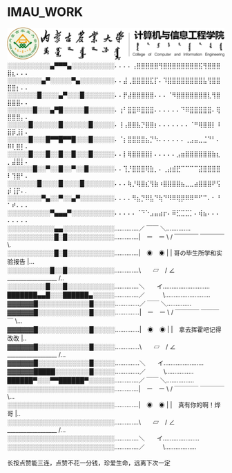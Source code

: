 # IMAU_WORK
<img src="大学/IMAU.png">

<br>
░░░░░░░░░░▄▀▀▀▄░░░░░░░░░░⠄⠄⠄⠄⢠⣿⣿⣿⣿⣿⢻⣿⣿⣿⣿⣿⣿⣿⣿⣯⢻⣿⣿⣿⣿⣆⠄⠄⠄<br>
░░░░░░░░▄▀░░░░░▀▄░░░░░░░░⠄⠄⣼⢀⣿⣿⣿⣿⣏⡏⠄⠹⣿⣿⣿⣿⣿⣿⣿⣿⣧⢻⣿⣿⣿⣿⡆⠄⠄<br>
░░░░░░░█░░░░▄▀░░░█░░░░░░░⠄⠄⡟⣼⣿⣿⣿⣿⣿⠄⠄⠄⠈⠻⣿⣿⣿⣿⣿⣿⣿⣇⢻⣿⣿⣿⣿⠄⠄<br>
░░░░░░█░░░▄▀█░░░░░█░░░░░░⠄⢰⠃⣿⣿⠿⣿⣿⣿⠄⠄⠄⠄⠄⠄⠙⠿⣿⣿⣿⣿⣿⠄⢿⣿⣿⣿⡄⠄​<br>
░░░░░█░░░░░░█░░░░░░█░░░░░⠄⢸⢠⣿⣿⣧⡙⣿⣿⡆⠄⠄⠄⠄⠄⠄⠄⠈⠛⢿⣿⣿⡇⠸⣿⡿⣸⡇⠄<br>
░░░░░█░░░█▀▀█▀▀█░░░█░░░░░⠄⠈⡆⣿⣿⣿⣿⣦⡙⠳⠄⠄⠄⠄⠄⠄⢀⣠⣤⣀⣈⠙⠃⠄⠿⢇⣿⡇⠄<br>
░░░░░█░░░█░░█░░█░░░█░░░░░⠄⠄⡇⢿⣿⣿⣿⣿⡇⠄⠄⠄⠄⠄⣠⣶⣿⣿⣿⣿⣿⣿⣷⣆⡀⣼⣿⡇⠄<br>
░░░░░░█░░▀░░█░░▀░░█░░░░░░⠄⠄⢹⡘⣿⣿⣿⢿⣷⡀⠄⢀⣴⣾⣟⠉⠉⠉⠉⣽⣿⣿⣿⣿⠇⢹⣿⠃⠄<br>
░░░░░░░█░░░░█░░░░█░░░░░░░⠄⠄⠄⢷⡘⢿⣿⣎⢻⣷⠰⣿⣿⣿⣿⣦⣀⣀⣴⣿⣿⣿⠟⢫⡾⢸⡟⠄.<br>
░░░░░░░░▀▄░░▀░░▄▀░░░░░░░░⠄⠄⠄⠄⠻⣦⡙⠿⣧⠙⢷⠙⠻⠿⢿⡿⠿⠿⠛⠋⠉⠄⠂⠘⠁⠞⠄⠄⠄<br>
░░░░░░░░░░▀▄▄▄▀░░░░░░░░░░⠄⠄⠄⠄⠄⠈⠙⠑⣠⣤⣴⡖⠄⠿⣋⣉⣉⡁⠄⢾⣦⠄⠄⠄⠄⠄⠄⠄⠄<br>
░░░░░░░░░░░▄▄░░░░░░░░░░░░..............／ ￣￣ ＼..............<br>
░░░░░░░░░░░█░█░░░░░░░░░░░..............|　ー　ー \ / ￣￣￣￣ ￣￣￣￣ \.<br>
░░░░░░░░░░░█░█░░░░░░░░░░░..............|　◉　◉ | | 哥の毕生所学和实验报告 |...<br>
░░░░░░░░░░█░░█░░░░░░░░░░░..............\　　▱　/ ∠ __________________ /..<br>
░░░░░░░░░█░░░█░░░░░░░░░░░..............＼　　イ...........................<br>
███████▄▄█░░░██████▄░░░░░..............／　　　\..........................<br>
▓▓▓▓▓▓█░░░░░░░░░░░░█░░░░░..............／ ￣￣ ＼..............<br>
▓▓▓▓▓▓█░░░░░░░░░░░░█░░░░░..............|　ー　ー \ / ￣￣￣￣ ￣￣￣￣ \...<br>
▓▓▓▓▓▓█░░░░░░░░░░░░█░░░░░..............|　◉　◉ | |　拿去挥霍吧记得改改  |..<br>
▓▓▓▓▓▓█░░░░░░░░░░░░█░░░░░..............\　　▱　/ ∠ __________________ /...<br>
▓▓▓▓▓▓█░░░░░░░░░░░░█░░░░░..............＼　　イ.......................<br>
▓▓▓▓▓▓█████░░░░░░░░█░░░░░..............／　　　\................<br>
██████▀░░░▀▀██████▀░░░░░░..............／ ￣￣ ＼................　<br>
░░░░░░░░░░░░░░░░░░░░░░░░░..............|　ー　ー \ / ￣￣￣￣ ￣￣￣￣ \...<br>
░░░░░░░░░░░░░░░░░░░░░░░░░..............|　◉　◉ | |　真有你的啊！烨哥  |..<br>
░░░░░░░░░░░░░░░░░░░░░░░░░..............\　　▱　/ ∠ __________________ /...​<br>
░░░░░░░░░░░░░░░░░░░░░░░░░..............＼　　イ.....................<br>
░░░░░░░░░░░░░░░░░░░░░░░░░..............／　　　\..................<br>

<br>
长按点赞能三连，点赞不花一分钱，珍爱生命，远离下次一定
